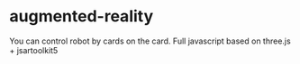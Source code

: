 # augmented-reality
You can control robot by cards on the card. Full javascript based on three.js + jsartoolkit5

